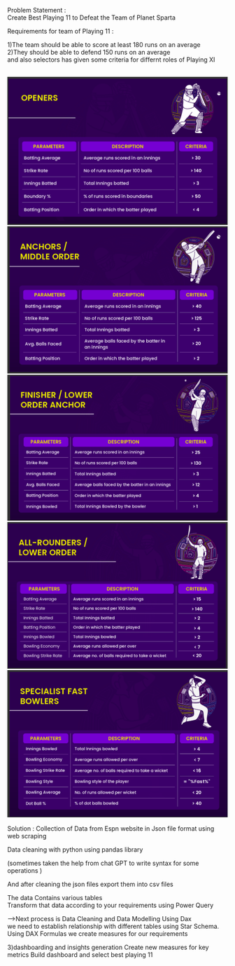 Problem Statement :<br>
Create Best Playing 11 to Defeat the Team of Planet Sparta

Requirements for team of Playing 11 :

1)The team should be able to score at least 180 runs on an average<br>
2)They should be able to defend 150 runs on an average<br>
and also selectors has given some criteria for differnt roles of Playing XI

<br>
<img src="Assetss/Screenshot_openers.png" alt="Tables" title="Tables">
<img src="Assetss/Screenshot_middle_order.png" alt="Tables" title="Tables">
<img src="Assetss/Screenshot_finishers.png" alt="Tables" title="Tables">
<img src="Assetss/Screenshot_all_rounders.png" alt="Tables" title="Tables">
<img src="Assetss/Screenshot_fast_bowlers.png" alt="Tables" title="Tables">

Solution :
Collection of Data from Espn website in Json file format using web scraping

Data cleaning with python using pandas library

(sometimes taken the help from chat GPT to write syntax for some operations )

And after cleaning the json files export them into csv files


The data Contains various tables <br>
Transform that data according to your requirements using Power Query

-->Next process is Data Cleaning and Data Modelling Using Dax<br>
we need to establish relationship with different tables using Star Schema.<br>
Using DAX Formulas we create measures for our requirements<br>


3)dashboarding and insights generation
Create new measures for key metrics
Build dashboard and select best playing 11



